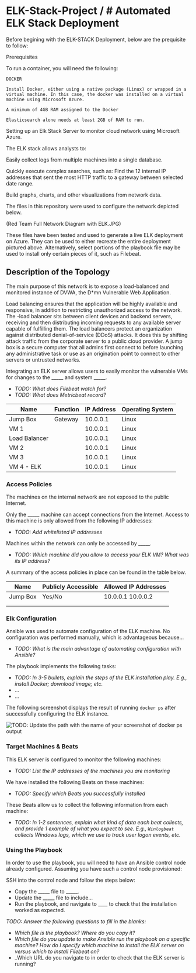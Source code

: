 # ELK-Stack-Project / # Automated ELK Stack Deployment

Before begining with the ELK-STACK Deployment, below are the prequisite to follow:

Prerequisites

To run a container, you will need the following:

    DOCKER

    Install Docker, either using a native package (Linux) or wrapped in a virtual machine. In this case, the docker was installed on a virtual machine using Microsoft Azure.

    A minimum of 4GB RAM assigned to the Docker

    Elasticsearch alone needs at least 2GB of RAM to run.


Setting up an Elk Stack Server to monitor cloud network using Microsoft Azure.

The ELK stack allows analysts to:

Easily collect logs from multiple machines into a single database.

Quickly execute complex searches, such as: Find the 12 internal IP addresses that sent the most HTTP traffic to a gateway between selected date range.

Build graphs, charts, and other visualizations from network data.


The files in this repository were used to configure the network depicted below.

(Red Team Full Network Diagram with ELK.JPG)

These files have been tested and used to generate a live ELK deployment on Azure. They can be used to either recreate the entire deployment pictured above. Alternatively, select portions of the playbook file may be used to install only certain pieces of it, such as Filebeat.

##  Description of the Topology

The main purpose of this network is to expose a load-balanced and monitored instance of DVWA, the D*mn Vulnerable Web Application.

Load balancing ensures that the application will be highly available and responsive, in addition to restricting unauthorized access to the network.
The -load balancer sits between client devices and backend servers, receiving and then distributing incoming requests to any available server capable of fulfilling them.
The load balancers protect an organization against distributed denial-of-service (DDoS) attacks. It does this by shifting attack traffic from the corporate server to a public cloud provider. A jump box is a secure computer that all admins first connect to before launching any administrative task or use as an origination point to connect to other servers or untrusted networks.

Integrating an ELK server allows users to easily monitor the vulnerable VMs for changes to the _____ and system _____.
- _TODO: What does Filebeat watch for?_
- _TODO: What does Metricbeat record?_


| Name          | Function | IP Address | Operating System |
|----------     |----------|------------|------------------|
| Jump Box      | Gateway  | 10.0.0.1   | Linux            |
| VM 1          |          | 10.0.0.1   | Linux            |
| Load Balancer |          | 10.0.0.1   | Linux            |
| VM 2          |          | 10.0.0.1   | Linux            |
| VM 3          |          | 10.0.0.1   | Linux            |
| VM 4 - ELK    |          | 10.0.0.1   | Linux            |

### Access Policies

The machines on the internal network are not exposed to the public Internet. 

Only the _____ machine can accept connections from the Internet. Access to this machine is only allowed from the following IP addresses:
- _TODO: Add whitelisted IP addresses_

Machines within the network can only be accessed by _____.
- _TODO: Which machine did you allow to access your ELK VM? What was its IP address?_

A summary of the access policies in place can be found in the table below.

| Name     | Publicly Accessible | Allowed IP Addresses |
|----------|---------------------|----------------------|
| Jump Box | Yes/No              | 10.0.0.1 10.0.0.2    |
|          |                     |                      |
|          |                     |                      |

### Elk Configuration

Ansible was used to automate configuration of the ELK machine. No configuration was performed manually, which is advantageous because...
- _TODO: What is the main advantage of automating configuration with Ansible?_

The playbook implements the following tasks:
- _TODO: In 3-5 bullets, explain the steps of the ELK installation play. E.g., install Docker; download image; etc._
- ...
- ...

The following screenshot displays the result of running `docker ps` after successfully configuring the ELK instance.

![TODO: Update the path with the name of your screenshot of docker ps output](Images/docker_ps_output.png)

### Target Machines & Beats
This ELK server is configured to monitor the following machines:
- _TODO: List the IP addresses of the machines you are monitoring_

We have installed the following Beats on these machines:
- _TODO: Specify which Beats you successfully installed_

These Beats allow us to collect the following information from each machine:
- _TODO: In 1-2 sentences, explain what kind of data each beat collects, and provide 1 example of what you expect to see. E.g., `Winlogbeat` collects Windows logs, which we use to track user logon events, etc._

### Using the Playbook
In order to use the playbook, you will need to have an Ansible control node already configured. Assuming you have such a control node provisioned: 

SSH into the control node and follow the steps below:
- Copy the _____ file to _____.
- Update the _____ file to include...
- Run the playbook, and navigate to ____ to check that the installation worked as expected.

_TODO: Answer the following questions to fill in the blanks:_
- _Which file is the playbook? Where do you copy it?_
- _Which file do you update to make Ansible run the playbook on a specific machine? How do I specify which machine to install the ELK server on versus which to install Filebeat on?_
- _Which URL do you navigate to in order to check that the ELK server is running?

